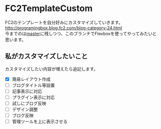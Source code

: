 # FC2TemplateCustom
FC2のテンプレートを自分好みにカスタマイズしていきます。<br>
http://programingbox.blog.fc2.com/blog-category-24.html<br>
今までのは[master](https://github.com/kanatan/FC2TemplateCustom/tree/master)に残しつつ、このブランチでFlexboxを使ってやってみたいと思います。

## 私がカスタマイズしたいこと
カスタマイズしたい内容が増えたら追記します。
- [x] 簡易レイアウト作成
- [ ] ブログタイトル等設置
- [ ] 記事表示に対応
- [ ] プラグイン表示に対応
- [ ] 試しにブログ反映
- [ ] デザイン調整
- [ ] ブログ反映
- [ ] 管理ツールを上に表示させる
